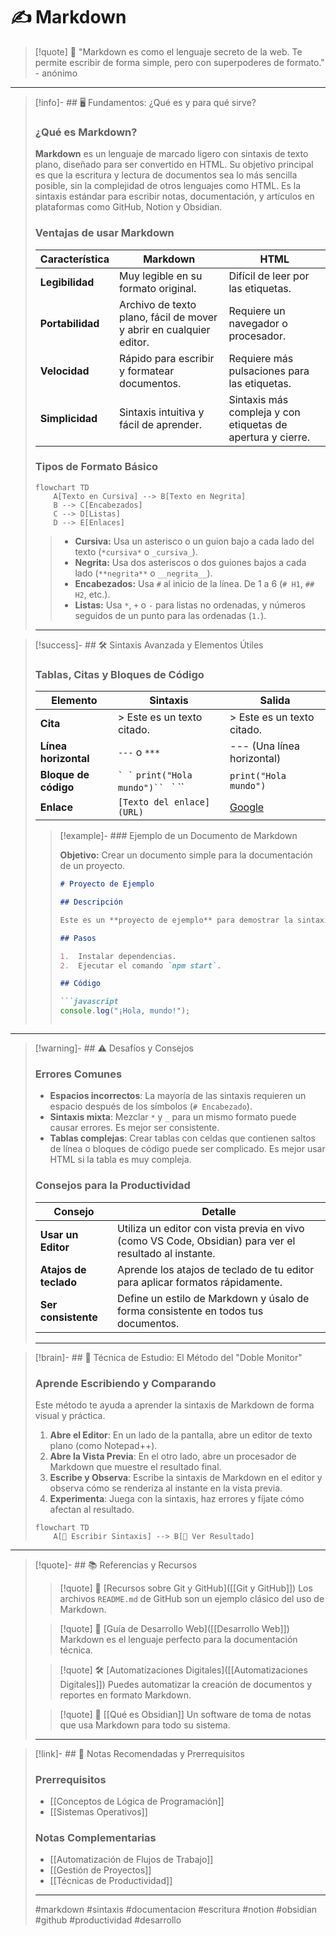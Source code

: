 # ✍️ Markdown

> [!quote] 📝 "Markdown es como el lenguaje secreto de la web. Te permite escribir de forma simple, pero con superpoderes de formato." - anónimo

---

> [!info]- ## 🖥️ Fundamentos: ¿Qué es y para qué sirve?
> 
> ### ¿Qué es Markdown?
> 
> **Markdown** es un lenguaje de marcado ligero con sintaxis de texto plano, diseñado para ser convertido en HTML. Su objetivo principal es que la escritura y lectura de documentos sea lo más sencilla posible, sin la complejidad de otros lenguajes como HTML. Es la sintaxis estándar para escribir notas, documentación, y artículos en plataformas como GitHub, Notion y Obsidian.
> 
> ### Ventajas de usar Markdown
> 
> |Característica|Markdown|HTML|
> |---|---|---|
> |**Legibilidad**|Muy legible en su formato original.|Difícil de leer por las etiquetas.|
> |**Portabilidad**|Archivo de texto plano, fácil de mover y abrir en cualquier editor.|Requiere un navegador o procesador.|
> |**Velocidad**|Rápido para escribir y formatear documentos.|Requiere más pulsaciones para las etiquetas.|
> |**Simplicidad**|Sintaxis intuitiva y fácil de aprender.|Sintaxis más compleja y con etiquetas de apertura y cierre.|
> 
> ### Tipos de Formato Básico
> 
> ```mermaid
> flowchart TD
>     A[Texto en Cursiva] --> B[Texto en Negrita]
>     B --> C[Encabezados]
>     C --> D[Listas]
>     D --> E[Enlaces]
> ```
> 
> > - **Cursiva:** Usa un asterisco o un guion bajo a cada lado del texto (`*cursiva*` o `_cursiva_`).
> > - **Negrita:** Usa dos asteriscos o dos guiones bajos a cada lado (`**negrita**` o `__negrita__`).
> > - **Encabezados:** Usa `#` al inicio de la línea. De 1 a 6 (`# H1`, `## H2`, etc.).
> > - **Listas:** Usa `*`, `+` o `-` para listas no ordenadas, y números seguidos de un punto para las ordenadas (`1.`).
> 
> ---

> [!success]- ## 🛠️ Sintaxis Avanzada y Elementos Útiles
> 
> ### Tablas, Citas y Bloques de Código
> 
> |Elemento|Sintaxis|Salida|
> |---|---|---|
> |**Cita**|> Este es un texto citado.|> Este es un texto citado.|
> |**Línea horizontal**|`---` o `***`|--- (Una línea horizontal)|
> |**Bloque de código**|`` ` ` `` `print("Hola mundo")`` ` ` ``|`print("Hola mundo")`|
> |**Enlace**|`[Texto del enlace](URL)`|[Google](https://www.google.com)|
> 
> > [!example]- ### Ejemplo de un Documento de Markdown
> > 
> > **Objetivo:** Crear un documento simple para la documentación de un proyecto.
> > 
> > ```markdown
> > # Proyecto de Ejemplo
> > 
> > ## Descripción
> > 
> > Este es un **proyecto de ejemplo** para demostrar la sintaxis de *Markdown*.
> > 
> > ## Pasos
> > 
> > 1.  Instalar dependencias.
> > 2.  Ejecutar el comando `npm start`.
> > 
> > ## Código
> > 
> > ```javascript
> > console.log("¡Hola, mundo!");
> > ```
> > ```

---

> [!warning]- ## ⚠️ Desafíos y Consejos
> 
> ### Errores Comunes
> 
> - **Espacios incorrectos**: La mayoría de las sintaxis requieren un espacio después de los símbolos (`# Encabezado`).
> - **Sintaxis mixta**: Mezclar `*` y `_` para un mismo formato puede causar errores. Es mejor ser consistente.
> - **Tablas complejas**: Crear tablas con celdas que contienen saltos de línea o bloques de código puede ser complicado. Es mejor usar HTML si la tabla es muy compleja.
> 
> ### Consejos para la Productividad
> 
> |Consejo|Detalle|
> |---|---|
> |**Usar un Editor**|Utiliza un editor con vista previa en vivo (como VS Code, Obsidian) para ver el resultado al instante.|
> |**Atajos de teclado**|Aprende los atajos de teclado de tu editor para aplicar formatos rápidamente.|
> |**Ser consistente**|Define un estilo de Markdown y úsalo de forma consistente en todos tus documentos.|
> 
> ---

> [!brain]- ## 🎯 Técnica de Estudio: El Método del "Doble Monitor"
> 
> ### Aprende Escribiendo y Comparando
> 
> Este método te ayuda a aprender la sintaxis de Markdown de forma visual y práctica.
> 
> 1.  **Abre el Editor**: En un lado de la pantalla, abre un editor de texto plano (como Notepad++).
> 2.  **Abre la Vista Previa**: En el otro lado, abre un procesador de Markdown que muestre el resultado final.
> 3.  **Escribe y Observa**: Escribe la sintaxis de Markdown en el editor y observa cómo se renderiza al instante en la vista previa.
> 4.  **Experimenta**: Juega con la sintaxis, haz errores y fíjate cómo afectan al resultado.
> 
> ```mermaid
> flowchart TD
>     A[📝 Escribir Sintaxis] --> B[👀 Ver Resultado]
> ```

---

> [!quote]- ## 📚 Referencias y Recursos
> 
> > [!quote] 📄 [Recursos sobre Git y GitHub]([[Git y GitHub]])
> > Los archivos `README.md` de GitHub son un ejemplo clásico del uso de Markdown.
> 
> > [!quote] 🔗 [Guía de Desarrollo Web]([[Desarrollo Web]])
> > Markdown es el lenguaje perfecto para la documentación técnica.
> 
> > [!quote] 🛠️ [Automatizaciones Digitales]([[Automatizaciones Digitales]])
> > Puedes automatizar la creación de documentos y reportes en formato Markdown.
> 
> > [!quote] 🎨 [[Qué es Obsidian]]
> > Un software de toma de notas que usa Markdown para todo su sistema.
> 
> ---

> [!link]- ## 🔗 Notas Recomendadas y Prerrequisitos
> 
> ### Prerrequisitos
> 
> - [[Conceptos de Lógica de Programación]]
> - [[Sistemas Operativos]]
> 
> ### Notas Complementarias
> 
> - [[Automatización de Flujos de Trabajo]]
> - [[Gestión de Proyectos]]
> - [[Técnicas de Productividad]]
> 
> ---
> 
> #markdown #sintaxis #documentacion #escritura #notion #obsidian #github #productividad #desarrollo